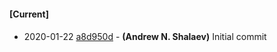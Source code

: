
#### [Current]

#### 
 * 2020-01-22 [a8d950d](../../commit/a8d950d) - __(Andrew N. Shalaev)__ Initial commit
